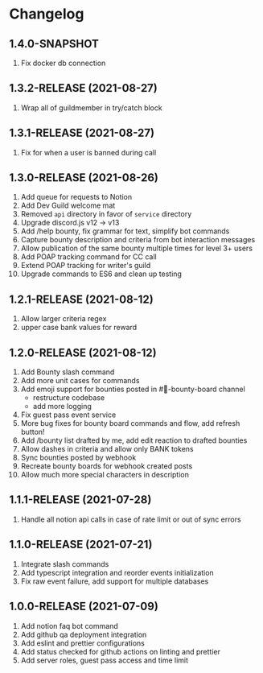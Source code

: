 # Changelog

## 1.4.0-SNAPSHOT

1. Fix docker db connection

## 1.3.2-RELEASE (2021-08-27)

1. Wrap all of guildmember in try/catch block

## 1.3.1-RELEASE (2021-08-27)

1. Fix for when a user is banned during call

## 1.3.0-RELEASE (2021-08-26)

1. Add queue for requests to Notion
2. Add Dev Guild welcome mat
3. Removed `api` directory in favor of `service` directory
4. Upgrade discord.js v12 -> v13
5. Add /help bounty, fix grammar for text, simplify bot commands
6. Capture bounty description and criteria from bot interaction messages
7. Allow publication of the same bounty multiple times for level 3+ users
8. Add POAP tracking command for CC call
9. Extend POAP tracking for writer's guild
10. Upgrade commands to ES6 and clean up testing

## 1.2.1-RELEASE (2021-08-12)

1. Allow larger criteria regex
2. upper case bank values for reward

## 1.2.0-RELEASE (2021-08-12)

1. Add Bounty slash command
2. Add more unit cases for commands
3. Add emoji support for bounties posted in #🧀-bounty-board channel
   - restructure codebase
   - add more logging
4. Fix guest pass event service
5. More bug fixes for bounty board commands and flow, add refresh button!
6. Add /bounty list drafted by me, add edit reaction to drafted bounties
7. Allow dashes in criteria and allow only BANK tokens
8. Sync bounties posted by webhook
9. Recreate bounty boards for webhook created posts
10. Allow much more special characters in description

## 1.1.1-RELEASE (2021-07-28)

1. Handle all notion api calls in case of rate limit or out of sync errors

## 1.1.0-RELEASE (2021-07-21)

1. Integrate slash commands
2. Add typescript integration and reorder events initialization
3. Fix raw event failure, add support for multiple databases

## 1.0.0-RELEASE (2021-07-09)

1. Add notion faq bot command
2. Add github qa deployment integration
3. Add eslint and prettier configurations
4. Add status checked for github actions on linting and prettier
5. Add server roles, guest pass access and time limit
